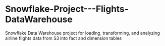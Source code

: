 # Snowflake-Project---Flights-DataWarehouse
Snowflake Data Warehouse project for loading, transforming, and analyzing airline flights data from S3 into fact and dimension tables
